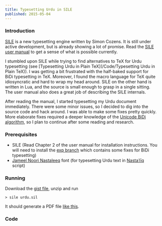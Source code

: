 ```yaml
---
title: Typesetting Urdu in SILE
published: 2015-05-04
---
```


### Introduction

[SILE][] is a new typesetting engine written by Simon Cozens. It is still under active development, but is already showing a lot of promise. Read the [SILE user manual][manual] to get a sense of what is possible currently.

[SILE]:http://www.sile-typesetter.org/
[manual]:http://www.sile-typesetter.org/images/sile-0.9.1.pdf

I stumbled upon SILE while trying to find alternatives to TeX for Urdu typesetting (see [Typesetting Urdu in Plain TeX](/Code/Typesetting Urdu in Plain TeX)). I was getting a bit frustrated with the half-baked support for BiDi typesetting in TeX. Moreover, I found the macro language for TeX quite idiosyncratic and hard to wrap my head around. SILE on the other hand is written in Lua, and the source is small enough to grasp in a single sitting. The user manual also does a great job of describing the SILE internals.

After reading the manual, I started typesetting my Urdu document immediately. There were some minor issues, so I decided to dig into the source code and hack around. I was able to make some fixes pretty quickly. More elaborate fixes required a deeper knowledge of the [Unicode BiDi algorithm][bidi], so I plan to continue after some reading and research.

[bidi]:http://www.unicode.org/reports/tr9/

### Prerequisites

* SILE (Read Chapter 2 of the user manual for installation instructions. You will need to install the [exp branch][exp] which contains some fixes for BiDi typesetting)
* [Jameel Noori Nastaleeq][jameel] font (for typesetting Urdu text in [Nastaʿlīq][nastaliq] script)

[exp]:https://github.com/deepakjois/sile/tree/exp
[jameel]:http://urdu.ca/UrduFonts.zip
[nastaliq]:http://en.wikipedia.org/wiki/Nasta%CA%BFl%C4%ABq_script

### Running

Download the [gist file][gist], unzip and run

[gist]:https://gist.github.com/deepakjois/79e89961b60de2e61e44/download

```
> sile urdu.sil
```

It should generate a PDF file [like this](https://dl.dropboxusercontent.com/u/953/site_assets/urdu_sile.pdf).

### Code

<script src="https://gist.github.com/deepakjois/79e89961b60de2e61e44.js"></script>
